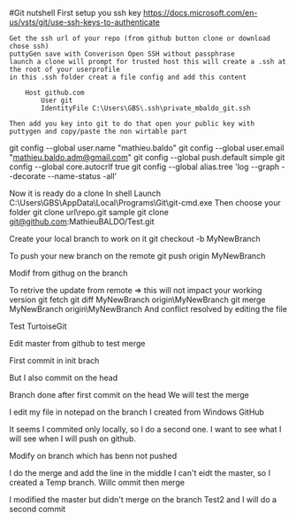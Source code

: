 #Git nutshell
First setup you ssh key
	https://docs.microsoft.com/en-us/vsts/git/use-ssh-keys-to-authenticate
	
	Get the ssh url of your repo (from github button clone or download chose ssh)
	puttyGen save with Converison Open SSH without passphrase
	launch a clone will prompt for trusted host this will create a .ssh at the root of your userprofile
	in this .ssh folder creat a file config and add this content

		Host github.com
			User git
			IdentityFile C:\Users\GBS\.ssh\private_mbaldo_git.ssh
	
	Then add you key into git to do that open your public key with puttygen and copy/paste the non wirtable part

git config --global user.name "mathieu.baldo"
git config --global user.email "mathieu.baldo.adm@gmail.com"
git config --global push.default simple
git config --global core.autocrlf true
git config --global alias.tree 'log --graph --decorate --name-status -all'

	

Now it is ready do a clone
In shell
	Launch C:\Users\GBS\AppData\Local\Programs\Git\git-cmd.exe
	Then choose your folder
	git clone url\repo.git
	sample git clone git@github.com:MathieuBALDO/Test.git
	
Create your local branch to work on it
	git checkout -b MyNewBranch

To push your new branch on the remote
	git push origin MyNewBranch
	
Modif from githug on the branch
	
To retrive the update from remote => this will not impact your working version
	git fetch
	git diff MyNewBranch origin\MyNewBranch
	git merge MyNewBranch origin\MyNewBranch
	And conflict resolved by editing the file

Test TurtoiseGit

Edit master from github to test merge

First commit in init brach

But I also commit on the head


Branch done after first commit on the head
We will test the merge

I edit my file in notepad on the branch I created from Windows GitHub

It seems
I commited only locally, so I do a second one.
I want to see what I will see when I will push on github.


Modify on branch which has benn not pushed

I do the merge and add the line in the middle
I can't eidt the master, so I created a Temp branch. Willc ommit then merge


I modified the master but didn't merge on the branch Test2 and I will do a second commit






